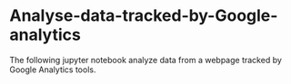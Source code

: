 # Analyse-data-tracked-by-Google-analytics
The following jupyter notebook analyze data from a webpage tracked by Google Analytics tools.
